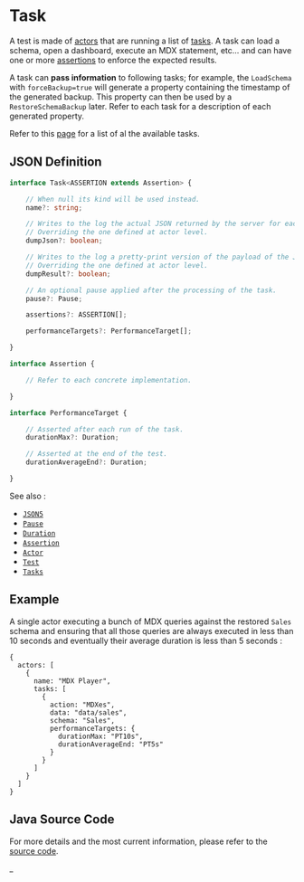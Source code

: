 # Task

A test is made of [actors](./Actor.md) that are running a list of [tasks](./Tasks.md). A task can load a schema,
open a dashboard, execute an MDX statement, etc... and can have one or more [assertions](./Assertion.md) to enforce
the expected results.

A task can **pass information** to following tasks; for example, the `LoadSchema` with `forceBackup=true` will
generate a property containing the timestamp of the generated backup. This property can then be used by a
`RestoreSchemaBackup` later. Refer to each task for a description of each generated property.

Refer to this [page](./Tasks.md) for a list of al the available tasks.

## JSON Definition

```typescript
interface Task<ASSERTION extends Assertion> {

    // When null its kind will be used instead.
    name?: string;

    // Writes to the log the actual JSON returned by the server for each REST API request.
    // Overriding the one defined at actor level.
    dumpJson?: boolean;

    // Writes to the log a pretty-print version of the payload of the JSON replies.
    // Overriding the one defined at actor level.
    dumpResult?: boolean;

    // An optional pause applied after the processing of the task.
    pause?: Pause;

    assertions?: ASSERTION[];

    performanceTargets?: PerformanceTarget[];

}

interface Assertion {

    // Refer to each concrete implementation.

}

interface PerformanceTarget {

    // Asserted after each run of the task.
    durationMax?: Duration;

    // Asserted at the end of the test.
    durationAverageEnd?: Duration;

}
```

See also :

- [`JSON5`](./JSON5.md)
- [`Pause`](./Pause.md)
- [`Duration`](./Duration.md)
- [`Assertion`](./Assertion.md)
- [`Actor`](./Actor.md)
- [`Test`](./Test.md)
- [`Tasks`](./Tasks.md)

## Example

A single actor executing a bunch of MDX queries against the restored `Sales` schema and ensuring that all those
queries are always executed in less than 10 seconds and eventually their average duration is less than 5 seconds :

```json5
{
  actors: [
    {
      name: "MDX Player",
      tasks: [
        {
          action: "MDXes",
          data: "data/sales",
          schema: "Sales",
          performanceTargets: {
            durationMax: "PT10s",
            durationAverageEnd: "PT5s"
          }
        }
      ]
    }
  ]
}
```

## Java Source Code

For more details and the most current information, please refer to
the [source code](../../../src/main/java/ic3/analyticsops/test/AOTask.java).

_

